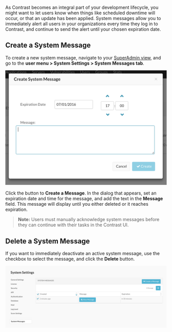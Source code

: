 <!--
title: "System Messages"
description: "Overview of system messages"
tags: "Admin system settings messages"
-->

As Contrast becomes an integral part of your development lifecycle, you might want to let users know when things like scheduled downtime will occur, or that an update has been applied. System messages allow you to immediately alert all users in your organizations every time they log in to Contrast, and continue to send the alert until your chosen expiration date. 

## Create a System Message

To create a new system message, navigate to your [SuperAdmin view](admin-systemsettings.html#system-glance), and go to the **user menu > System Settings > System Messages tab**.

<a href="assets/images/KB4-c03_1.png" rel="lightbox" title="Create System Message"><img class="thumbnail" src="assets/images/KB4-c03_1.png"/></a>

Click the button to **Create a Message**. In the dialog that appears, set an expiration date and time for the message, and add the text in the **Message** field. This message will display until you either deleted or it reaches expiration.

> **Note:** Users must manually acknowledge system messages before they can continue with their tasks in the Contrast UI. 

## Delete a System Message

If you want to immediately deactivate an active system message, use the checkbox to select the message, and click the **Delete** button.

<a href="assets/images/KB4-c03_2.png" rel="lightbox" title="Manage System Messages"><img class="thumbnail" src="assets/images/KB4-c03_2.png"/></a>
